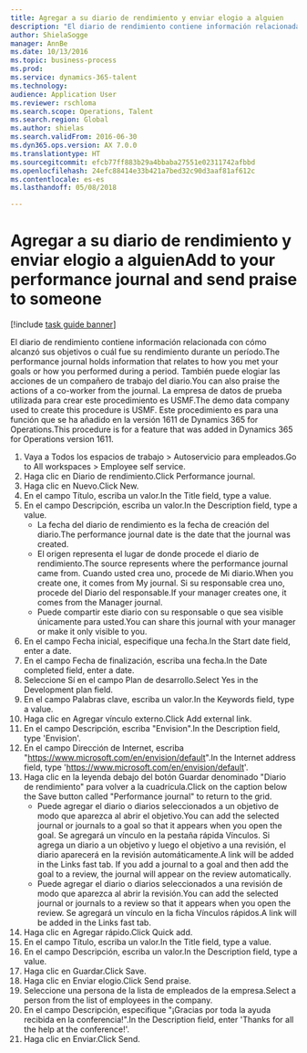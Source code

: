 ```yaml
--- 
title: Agregar a su diario de rendimiento y enviar elogio a alguien
description: "El diario de rendimiento contiene información relacionada con cómo alcanzó sus objetivos o cuál fue su rendimiento durante un período."
author: ShielaSogge
manager: AnnBe
ms.date: 10/13/2016
ms.topic: business-process
ms.prod: 
ms.service: dynamics-365-talent
ms.technology: 
audience: Application User
ms.reviewer: rschloma
ms.search.scope: Operations, Talent
ms.search.region: Global
ms.author: shielas
ms.search.validFrom: 2016-06-30
ms.dyn365.ops.version: AX 7.0.0
ms.translationtype: HT
ms.sourcegitcommit: efcb77ff883b29a4bbaba27551e02311742afbbd
ms.openlocfilehash: 24efc88414e33b421a7bed32c90d3aaf81af612c
ms.contentlocale: es-es
ms.lasthandoff: 05/08/2018

---
```

# <a name="add-to-your-performance-journal-and-send-praise-to-someone"></a><span data-ttu-id="921b4-103">Agregar a su diario de rendimiento y enviar elogio a alguien</span><span class="sxs-lookup"><span data-stu-id="921b4-103">Add to your performance journal and send praise to someone</span></span>

[!include [task guide banner](../../includes/task-guide-banner.md)]

<span data-ttu-id="921b4-104">El diario de rendimiento contiene información relacionada con cómo alcanzó sus objetivos o cuál fue su rendimiento durante un período.</span><span class="sxs-lookup"><span data-stu-id="921b4-104">The performance journal holds information that relates to how you met your goals or how you performed during a period.</span></span> <span data-ttu-id="921b4-105">También puede elogiar las acciones de un compañero de trabajo del diario.</span><span class="sxs-lookup"><span data-stu-id="921b4-105">You can also praise the actions of a co-worker from the journal.</span></span> <span data-ttu-id="921b4-106">La empresa de datos de prueba utilizada para crear este procedimiento es USMF.</span><span class="sxs-lookup"><span data-stu-id="921b4-106">The demo data company used to create this procedure is USMF.</span></span> <span data-ttu-id="921b4-107">Este procedimiento es para una función que se ha añadido en la versión 1611 de Dynamics 365 for Operations.</span><span class="sxs-lookup"><span data-stu-id="921b4-107">This procedure is for a feature that was added in Dynamics 365 for Operations version 1611.</span></span>

1. <span data-ttu-id="921b4-108">Vaya a Todos los espacios de trabajo > Autoservicio para empleados.</span><span class="sxs-lookup"><span data-stu-id="921b4-108">Go to All workspaces > Employee self service.</span></span>
2. <span data-ttu-id="921b4-109">Haga clic en Diario de rendimiento.</span><span class="sxs-lookup"><span data-stu-id="921b4-109">Click Performance journal.</span></span>
3. <span data-ttu-id="921b4-110">Haga clic en Nuevo.</span><span class="sxs-lookup"><span data-stu-id="921b4-110">Click New.</span></span>
4. <span data-ttu-id="921b4-111">En el campo Título, escriba un valor.</span><span class="sxs-lookup"><span data-stu-id="921b4-111">In the Title field, type a value.</span></span>
5. <span data-ttu-id="921b4-112">En el campo Descripción, escriba un valor.</span><span class="sxs-lookup"><span data-stu-id="921b4-112">In the Description field, type a value.</span></span>
    * <span data-ttu-id="921b4-113">La fecha del diario de rendimiento es la fecha de creación del diario.</span><span class="sxs-lookup"><span data-stu-id="921b4-113">The performance journal date is the date that the journal was created.</span></span>  
    * <span data-ttu-id="921b4-114">El origen representa el lugar de donde procede el diario de rendimiento.</span><span class="sxs-lookup"><span data-stu-id="921b4-114">The source represents where the performance journal came from.</span></span> <span data-ttu-id="921b4-115">Cuando usted crea uno, procede de Mi diario.</span><span class="sxs-lookup"><span data-stu-id="921b4-115">When you create one, it comes from My journal.</span></span> <span data-ttu-id="921b4-116">Si su responsable crea uno, procede del Diario del responsable.</span><span class="sxs-lookup"><span data-stu-id="921b4-116">If your manager creates one, it comes from the Manager journal.</span></span>  
    * <span data-ttu-id="921b4-117">Puede compartir este diario con su responsable o que sea visible únicamente para usted.</span><span class="sxs-lookup"><span data-stu-id="921b4-117">You can share this journal with your manager or make it only visible to you.</span></span>  
6. <span data-ttu-id="921b4-118">En el campo Fecha inicial, especifique una fecha.</span><span class="sxs-lookup"><span data-stu-id="921b4-118">In the Start date field, enter a date.</span></span>
7. <span data-ttu-id="921b4-119">En el campo Fecha de finalización, escriba una fecha.</span><span class="sxs-lookup"><span data-stu-id="921b4-119">In the Date completed field, enter a date.</span></span>
8. <span data-ttu-id="921b4-120">Seleccione Sí en el campo Plan de desarrollo.</span><span class="sxs-lookup"><span data-stu-id="921b4-120">Select Yes in the Development plan field.</span></span>
9. <span data-ttu-id="921b4-121">En el campo Palabras clave, escriba un valor.</span><span class="sxs-lookup"><span data-stu-id="921b4-121">In the Keywords field, type a value.</span></span>
10. <span data-ttu-id="921b4-122">Haga clic en Agregar vínculo externo.</span><span class="sxs-lookup"><span data-stu-id="921b4-122">Click Add external link.</span></span>
11. <span data-ttu-id="921b4-123">En el campo Descripción, escriba "Envision".</span><span class="sxs-lookup"><span data-stu-id="921b4-123">In the Description field, type 'Envision'.</span></span>
12. <span data-ttu-id="921b4-124">En el campo Dirección de Internet, escriba "<https://www.microsoft.com/en/envision/default>".</span><span class="sxs-lookup"><span data-stu-id="921b4-124">In the Internet address field, type '<https://www.microsoft.com/en/envision/default>'.</span></span>
13. <span data-ttu-id="921b4-125">Haga clic en la leyenda debajo del botón Guardar denominado "Diario de rendimiento" para volver a la cuadrícula.</span><span class="sxs-lookup"><span data-stu-id="921b4-125">Click on the caption below the Save button called "Performance journal" to return to the grid.</span></span>
    * <span data-ttu-id="921b4-126">Puede agregar el diario o diarios seleccionados a un objetivo de modo que aparezca al abrir el objetivo.</span><span class="sxs-lookup"><span data-stu-id="921b4-126">You can add the selected journal or journals to a goal so that it appears when you open the goal.</span></span> <span data-ttu-id="921b4-127">Se agregará un vínculo en la pestaña rápida Vínculos. Si agrega un diario a un objetivo y luego el objetivo a una revisión, el diario aparecerá en la revisión automáticamente.</span><span class="sxs-lookup"><span data-stu-id="921b4-127">A link will be added in the Links fast tab.    If you add a journal to a goal and then add the goal to a review, the journal will appear on the review automatically.</span></span>  
    * <span data-ttu-id="921b4-128">Puede agregar el diario o diarios seleccionados a una revisión de modo que aparezca al abrir la revisión.</span><span class="sxs-lookup"><span data-stu-id="921b4-128">You can add the selected journal or journals to a review so that it appears when you open the review.</span></span>    <span data-ttu-id="921b4-129">Se agregará un vínculo en la ficha Vínculos rápidos.</span><span class="sxs-lookup"><span data-stu-id="921b4-129">A link will be added in the Links fast tab.</span></span>  
14. <span data-ttu-id="921b4-130">Haga clic en Agregar rápido.</span><span class="sxs-lookup"><span data-stu-id="921b4-130">Click Quick add.</span></span>
15. <span data-ttu-id="921b4-131">En el campo Título, escriba un valor.</span><span class="sxs-lookup"><span data-stu-id="921b4-131">In the Title field, type a value.</span></span>
16. <span data-ttu-id="921b4-132">En el campo Descripción, escriba un valor.</span><span class="sxs-lookup"><span data-stu-id="921b4-132">In the Description field, type a value.</span></span>
17. <span data-ttu-id="921b4-133">Haga clic en Guardar.</span><span class="sxs-lookup"><span data-stu-id="921b4-133">Click Save.</span></span>
18. <span data-ttu-id="921b4-134">Haga clic en Enviar elogio.</span><span class="sxs-lookup"><span data-stu-id="921b4-134">Click Send praise.</span></span>
19. <span data-ttu-id="921b4-135">Seleccione una persona de la lista de empleados de la empresa.</span><span class="sxs-lookup"><span data-stu-id="921b4-135">Select a person from the list of employees in the company.</span></span>
20. <span data-ttu-id="921b4-136">En el campo Descripción, especifique "¡Gracias por toda la ayuda recibida en la conferencia!".</span><span class="sxs-lookup"><span data-stu-id="921b4-136">In the Description field, enter 'Thanks for all the help at the conference!'.</span></span>
21. <span data-ttu-id="921b4-137">Haga clic en Enviar.</span><span class="sxs-lookup"><span data-stu-id="921b4-137">Click Send.</span></span>


